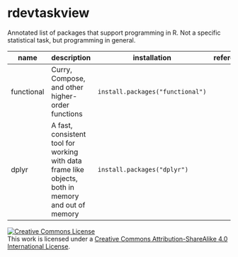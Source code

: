 # rdevtaskview
Annotated list of packages that support programming in R. Not a specific statistical task, but programming in general.

|name| description| installation | reference|
|---|---|---|---|
|functional|Curry, Compose, and other higher-order functions| `install.packages("functional")`|
|dplyr| A fast, consistent tool for working with data frame like objects, both in memory and out of memory| `install.packages("dplyr")`||



<a rel="license" href="http://creativecommons.org/licenses/by-sa/4.0/"><img alt="Creative Commons License" style="border-width:0" src="https://i.creativecommons.org/l/by-sa/4.0/80x15.png" /></a><br />This work is licensed under a <a rel="license" href="http://creativecommons.org/licenses/by-sa/4.0/">Creative Commons Attribution-ShareAlike 4.0 International License</a>.
